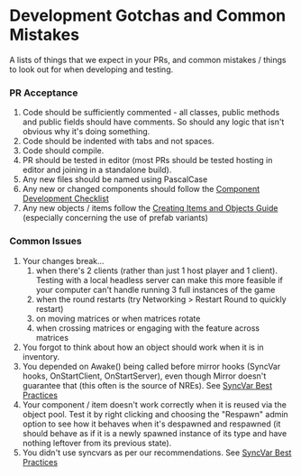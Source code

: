 # Development Gotchas and Common Mistakes

A lists of things that we expect in your PRs, and common mistakes / things to look out for when developing and testing.

### PR Acceptance
1. Code should be sufficiently commented - all classes, public methods and public fields should have comments. So should any logic that isn't obvious why it's doing something.
2. Code should be indented with tabs and not spaces.
3. Code should compile.
4. PR should be tested in editor (most PRs should be tested hosting in editor and joining in a standalone build).
5. Any new files should be named using PascalCase
6. Any new or changed components should follow the [Component Development Checklist](https://github.com/unitystation/unitystation/wiki/Component-Development-Checklist)
7. Any new objects / items follow the [Creating Items and Objects Guide](https://github.com/unitystation/unitystation/wiki/Creating-Items-and-Objects%3A-Now-With-Prefab-Variants) (especially concerning the use of prefab variants)

### Common Issues
1. Your changes break... 
   1. when there's 2 clients (rather than just 1 host player and 1 client). Testing with a local headless server can make this more feasible if your computer can't handle running 3 full instances of the game
   2. when the round restarts (try Networking > Restart Round to quickly restart)
   2. on moving matrices or when matrices rotate
   2. when crossing matrices or engaging with the feature across matrices
2. You forgot to think about how an object should work when it is in inventory.
2. You depended on Awake() being called before mirror hooks (SyncVar hooks, OnStartClient, OnStartServer), even though Mirror doesn't guarantee that (this often is the source of NREs). See [SyncVar Best Practices](https://github.com/unitystation/unitystation/wiki/SyncVar-Best-Practices-for-Easy-Networking)
3. Your component / item doesn't work correctly when it is reused via the object pool. Test it by right clicking and choosing the "Respawn" admin option to see how it behaves when it's despawned and respawned (it should behave as if it is a newly spawned instance of its type and have nothing leftover from its previous state).
4. You didn't use syncvars as per our recommendations. See [SyncVar Best Practices](https://github.com/unitystation/unitystation/wiki/SyncVar-Best-Practices-for-Easy-Networking)
